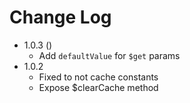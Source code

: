 # Change Log

- 1.0.3 ()
    - Add `defaultValue` for `$get` params
- 1.0.2
    - Fixed to not cache constants
    - Expose $clearCache method